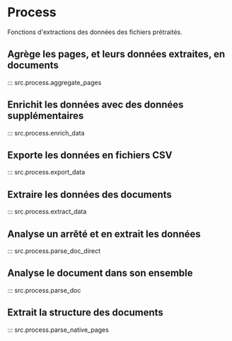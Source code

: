 # Process

Fonctions d'extractions des données des fichiers prétraités.

## Agrège les pages, et leurs données extraites, en documents

::: src.process.aggregate_pages

## Enrichit les données avec des données supplémentaires

::: src.process.enrich_data

## Exporte les données en fichiers CSV

::: src.process.export_data

## Extraire les données des documents

::: src.process.extract_data

## Analyse un arrêté et en extrait les données

::: src.process.parse_doc_direct

## Analyse le document dans son ensemble

::: src.process.parse_doc

## Extrait la structure des documents

::: src.process.parse_native_pages
